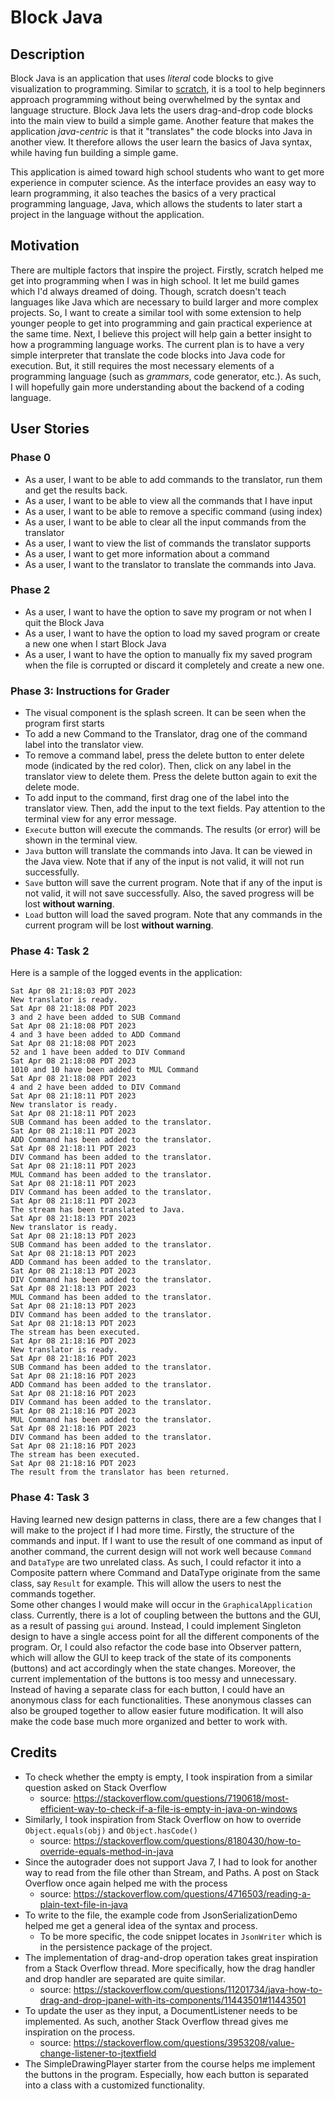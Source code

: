 # Block Java

## Description
Block Java is an application that uses *literal* code blocks to give visualization to programming. Similar to [scratch](https://scratch.mit.edu/about), it is a tool to help beginners approach programming without being overwhelmed by the syntax and language structure. Block Java lets the users drag-and-drop code blocks into the main view to build a simple game. Another feature that makes the application *java-centric* is that it "translates" the code blocks into Java in another view. It therefore allows the user learn the basics of Java syntax, while having fun building a simple game. 

This application is aimed toward high school students who want to get more experience in computer science. As the interface provides an easy way to learn programming, it also teaches the basics of a very practical programming language, Java, which allows the students to later start a project in the language without the application.

## Motivation
There are multiple factors that inspire the project. Firstly, scratch helped me get into programming when I was in high school. It let me build games which I'd always dreamed of doing. Though, scratch doesn't teach languages like Java which are necessary to build larger and more complex projects. So, I want to create a similar tool with some extension to help younger people to get into programming and gain practical experience at the same time. Next, I believe this project will help gain a better insight to how a programming language works. The current plan is to have a very simple interpreter that translate the code blocks into Java code for execution. But, it still requires the most necessary elements of a programming language (such as *grammars*, code generator, etc.). As such, I will hopefully gain more understanding about the backend of a coding language.

## User Stories
### Phase 0
- As a user, I want to be able to add commands to the translator, run them and get the results back.
- As a user, I want to be able to view all the commands that I have input
- As a user, I want to be able to remove a specific command (using index)
- As a user, I want to be able to clear all the input commands from the translator
- As a user, I want to view the list of commands the translator supports
- As a user, I want to get more information about a command
- As a user, I want to the translator to translate the commands into Java.
### Phase 2
- As a user, I want to have the option to save my program or not when I quit the Block Java
- As a user, I want to have the option to load my saved program or create a new one when I start Block Java
- As a user, I want to have the option to manually fix my saved program when the file is corrupted or discard it completely and create a new one. 
### Phase 3: Instructions for Grader
- The visual component is the splash screen. It can be seen when the program first starts
- To add a new Command to the Translator, drag one of the command label into the translator view.
- To remove a command label, press the delete button to enter delete mode (indicated by the red color). Then, click on any label in the translator view to delete them. Press the delete button again to exit the delete mode. 
- To add input to the command, first drag one of the label into the translator view. Then, add the input to the text fields. Pay attention to the terminal view for any error message.
- `Execute` button will execute the commands. The results (or error) will be shown in the terminal view.
- `Java` button will translate the commands into Java. It can be viewed in the Java view. Note that if any of the input is not valid, it will not run successfully.
- `Save` button will save the current program. Note that if any of the input is not valid, it will not save successfully. Also, the saved progress will be lost **without warning**.
- `Load` button will load the saved program. Note that any commands in the current program will be lost **without warning**.
### Phase 4: Task 2
Here is a sample of the logged events in the application: 
```text
Sat Apr 08 21:18:03 PDT 2023
New translator is ready.
Sat Apr 08 21:18:08 PDT 2023
3 and 2 have been added to SUB Command
Sat Apr 08 21:18:08 PDT 2023
4 and 3 have been added to ADD Command
Sat Apr 08 21:18:08 PDT 2023
52 and 1 have been added to DIV Command
Sat Apr 08 21:18:08 PDT 2023
1010 and 10 have been added to MUL Command
Sat Apr 08 21:18:08 PDT 2023
4 and 2 have been added to DIV Command
Sat Apr 08 21:18:11 PDT 2023
New translator is ready.
Sat Apr 08 21:18:11 PDT 2023
SUB Command has been added to the translator.
Sat Apr 08 21:18:11 PDT 2023
ADD Command has been added to the translator.
Sat Apr 08 21:18:11 PDT 2023
DIV Command has been added to the translator.
Sat Apr 08 21:18:11 PDT 2023
MUL Command has been added to the translator.
Sat Apr 08 21:18:11 PDT 2023
DIV Command has been added to the translator.
Sat Apr 08 21:18:11 PDT 2023
The stream has been translated to Java.
Sat Apr 08 21:18:13 PDT 2023
New translator is ready.
Sat Apr 08 21:18:13 PDT 2023
SUB Command has been added to the translator.
Sat Apr 08 21:18:13 PDT 2023
ADD Command has been added to the translator.
Sat Apr 08 21:18:13 PDT 2023
DIV Command has been added to the translator.
Sat Apr 08 21:18:13 PDT 2023
MUL Command has been added to the translator.
Sat Apr 08 21:18:13 PDT 2023
DIV Command has been added to the translator.
Sat Apr 08 21:18:13 PDT 2023
The stream has been executed.
Sat Apr 08 21:18:16 PDT 2023
New translator is ready.
Sat Apr 08 21:18:16 PDT 2023
SUB Command has been added to the translator.
Sat Apr 08 21:18:16 PDT 2023
ADD Command has been added to the translator.
Sat Apr 08 21:18:16 PDT 2023
DIV Command has been added to the translator.
Sat Apr 08 21:18:16 PDT 2023
MUL Command has been added to the translator.
Sat Apr 08 21:18:16 PDT 2023
DIV Command has been added to the translator.
Sat Apr 08 21:18:16 PDT 2023
The stream has been executed.
Sat Apr 08 21:18:16 PDT 2023
The result from the translator has been returned.
```
### Phase 4: Task 3
Having learned new design patterns in class, there are a few changes that I will make to the project if I had more time. Firstly, the structure of the commands and input. If I want to use the result of one command as input of another command, the current design will not work well because `Command` and `DataType` are two unrelated class. As such, I could refactor it into a Composite pattern where Command and DataType originate from the same class, say `Result` for example. This will allow the users to nest the commands together. <br>
Some other changes I would make will occur in the `GraphicalApplication` class. Currently, there is a lot of coupling between the buttons and the GUI, as a result of passing `gui` around. Instead, I could implement Singleton design to have a single access point for all the different components of the program. Or, I could also refactor the code base into Observer pattern, which will allow the GUI to keep track of the state of its components (buttons) and act accordingly when the state changes. Moreover, the current implementation of the buttons is too messy and unnecessary. Instead of having a separate class for each button, I could have an anonymous class for each functionalities. These anonymous classes can also be grouped together to allow easier future modification. It will also make the code base much more organized and better to work with.
## Credits
- To check whether the empty is empty, I took inspiration from a similar question asked on Stack Overflow
  - source: https://stackoverflow.com/questions/7190618/most-efficient-way-to-check-if-a-file-is-empty-in-java-on-windows
- Similarly, I took inspiration from Stack Overflow on how to override `Object.equals(obj)` and `Object.hasCode()`
  - source: https://stackoverflow.com/questions/8180430/how-to-override-equals-method-in-java
- Since the autograder does not support Java 7, I had to look for another way to read from the file other than Stream, and Paths. A post on Stack Overflow once again helped me with the process
  - source: https://stackoverflow.com/questions/4716503/reading-a-plain-text-file-in-java
- To write to the file, the example code from JsonSerializationDemo helped me get a general idea of the syntax and process.
  - To be more specific, the code snippet locates in `JsonWriter` which is in the persistence package of the project.
- The implementation of drag-and-drop operation takes great inspiration from a Stack Overflow thread. More specifically, how the drag handler and drop handler are separated are quite similar.
  - source: https://stackoverflow.com/questions/11201734/java-how-to-drag-and-drop-jpanel-with-its-components/11443501#11443501
- To update the user as they input, a DocumentListener needs to be implemented. As such, another Stack Overflow thread gives me inspiration on the process.
  - source: https://stackoverflow.com/questions/3953208/value-change-listener-to-jtextfield
- The SimpleDrawingPlayer starter from the course helps me implement the buttons in the program. Especially, how each button is separated into a class with a customized functionality. 
